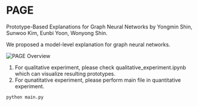 # PAGE
Prototype-Based Explanations for Graph Neural Networks by 
Yongmin Shin, Sunwoo Kim, Eunbi Yoon, Wonyong Shin.

We proposed a model-level explanation for graph neural networks.

![PAGE Overview](https://user-images.githubusercontent.com/53509283/133709863-1ff57bfc-cc85-4b5c-8d5c-6ef7fae09d1b.png)

1. For qualitative experiment, please check qualitative_experiment.ipynb which can visualize resulting prototypes.
2. For qunatitative experiment, please perform main file in quantitative experiment.
```
python main.py
```
